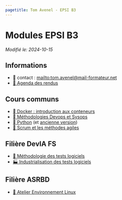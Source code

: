 ```yaml
---
pagetitle: Tom Avenel - EPSI B3
---
```


# Modules EPSI B3

_Modifié le: 2024-10-15_

## Informations

- 📧 contact : <mailto:tom.avenel@mail-formateur.net>
- [📅 Agenda des rendus](https://acloud5.zaclys.com/index.php/apps/calendar/p/MCkczwFrwNgqcR9N)

## Cours communs

- [  Docker : introduction aux conteneurs](/promotions/epsi/epsi-b3-docker.html)
- [󱃾  Méthodologies Devops et Sysops](/promotions/epsi/epsi-b3-devops.html)
- [󰌠  Python](/promotions/epsi/epsi-b3-python.html) (et [ancienne version](/promotions/epsi/epsi-b3-python_old.html))
- [🤼 Scrum et les méthodes agiles](/promotions/epsi/epsi-b3-scrum.html)

## Filière DevIA FS

- [🧪 Méthodologie des tests logiciels](/promotions/epsi/epsi-b3-methodo-tests.html)
- [🏭 Industrialisation des tests logiciels](/promotions/epsi/epsi-b3-indus-tests.html)

## Filière ASRBD

- [🐧 Atelier Environnement Linux](/promotions/epsi/epsi-b3-linux.html)

